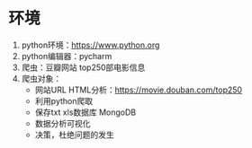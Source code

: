 #  环境

1. python环境：https://www.python.org
2. python编辑器：pycharm
3. 爬虫：豆瓣网站 top250部电影信息
4. 爬虫对象：
    * 网站URL HTML分析：https://movie.douban.com/top250
    * 利用python爬取
    * 保存txt xls数据库 MongoDB
    * 数据分析可视化
    * 决策，杜绝问题的发生
